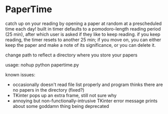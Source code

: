 # PaperTime
catch up on your reading by opening a paper at random at a prescheduled time each day! built in timer defaults to a pomodoro-length reading period (25 min), after which user is asked if they like to keep reading. if you keep reading, the timer resets to another 25 min; if you move on, you can either keep the paper and make a note of its significance, or you can delete it. 

change path to reflect a directory where you store your papers

usage:
nohup python papertime.py

known issues:
* occasionally doesn't read file list properly and program thinks there are no papers in the directory (fixed?)
* TKinter pops up an extra frame, still not sure why
* annoying but non-functionally-intrusive TKinter error message prints about some goddamn thing being deprecated
 
